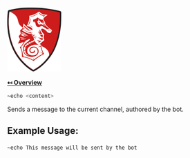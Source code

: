 ![Logo](../img/logo.png "Logo")

**[↤ Overview](../README.md)**

```bash
~echo <content>
```

Sends a message to the current channel, authored by the bot.

Example Usage:
---

```bash
~echo This message will be sent by the bot
```